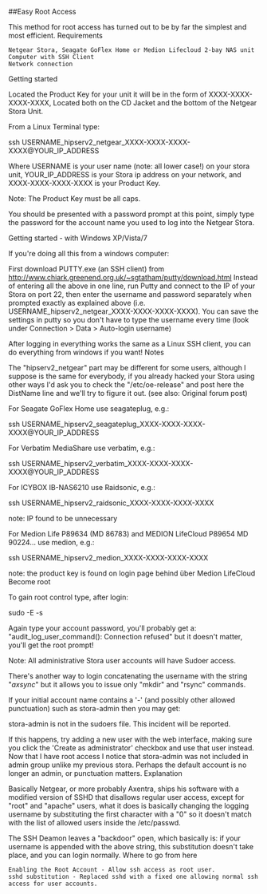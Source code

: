 ﻿##Easy Root Access

This method for root access has turned out to be by far the simplest and most efficient.
Requirements

    Netgear Stora, Seagate GoFlex Home or Medion Lifecloud 2-bay NAS unit
    Computer with SSH Client
    Network connection

Getting started

Located the Product Key for your unit it will be in the form of XXXX-XXXX-XXXX-XXXX, Located both on the CD Jacket and the bottom of the Netgear Stora Unit.

From a Linux Terminal type:

ssh USERNAME_hipserv2_netgear_XXXX-XXXX-XXXX-XXXX@YOUR_IP_ADDRESS

Where USERNAME is your user name (note: all lower case!) on your stora unit, YOUR_IP_ADDRESS is your Stora ip address on your network, and XXXX-XXXX-XXXX-XXXX is your Product Key.

Note: The Product Key must be all caps.

You should be presented with a password prompt at this point, simply type the password for the account name you used to log into the Netgear Stora.


Getting started - with Windows XP/Vista/7

If you're doing all this from a windows computer:

First download PUTTY.exe (an SSH client) from http://www.chiark.greenend.org.uk/~sgtatham/putty/download.html Instead of entering all the above in one line, run Putty and connect to the IP of your Stora on port 22, then enter the username and password separately when prompted exactly as explained above (i.e. USERNAME_hipserv2_netgear_XXXX-XXXX-XXXX-XXXX). You can save the settings in putty so you don't have to type the username every time (look under Connection > Data > Auto-login username)

After logging in everything works the same as a Linux SSH client, you can do everything from windows if you want!
Notes

The "hipserv2_netgear" part may be different for some users, although I suppose is the same for everybody, if you already hacked your Stora using other ways I'd ask you to check the "/etc/oe-release" and post here the DistName line and we'll try to figure it out. (see also: Original forum post)

For Seagate GoFlex Home use seagateplug, e.g.:

ssh USERNAME_hipserv2_seagateplug_XXXX-XXXX-XXXX-XXXX@YOUR_IP_ADDRESS

For Verbatim MediaShare use verbatim, e.g.:

ssh USERNAME_hipserv2_verbatim_XXXX-XXXX-XXXX-XXXX@YOUR_IP_ADDRESS

For ICYBOX IB-NAS6210 use Raidsonic, e.g.:

ssh USERNAME_hipserv2_raidsonic_XXXX-XXXX-XXXX-XXXX

note: IP found to be unnecessary

For Medion Life P89634 (MD 86783) and MEDION LifeCloud P89654 MD 90224... use medion, e.g.:

ssh USERNAME_hipserv2_medion_XXXX-XXXX-XXXX-XXXX

note: the product key is found on login page behind über Medion LifeCloud
Become root

To gain root control type, after login:

sudo -E -s

Again type your account password, you'll probably get a: "audit_log_user_command(): Connection refused" but it doesn't matter, you'll get the root prompt!

Note: All administrative Stora user accounts will have Sudoer access.

There's another way to login concatenating the username with the string "_axsync_" but it allows you to issue only "mkdir" and "rsync" commands.

If your initial account name contains a '-' (and possibly other allowed punctuation) such as stora-admin then you may get:

stora-admin is not in the sudoers file.  This incident will be reported.

If this happens, try adding a new user with the web interface, making sure you click the 'Create as administrator' checkbox and use that user instead. Now that I have root access I notice that stora-admin was not included in admin group unlike my previous stora. Perhaps the default account is no longer an admin, or punctuation matters.
Explanation

Basically Netgear, or more probably Axentra, ships his software with a modified version of SSHD that disallows regular user access, except for "root" and "apache" users, what it does is basically changing the logging username by substituting the first character with a "0" so it doesn't match with the list of allowed users inside the /etc/passwd.

The SSH Deamon leaves a "backdoor" open, which basically is: if your username is appended with the above string, this substitution doesn't take place, and you can login normally.
Where to go from here

    Enabling the Root Account - Allow ssh access as root user.
    sshd substitution - Replaced sshd with a fixed one allowing normal ssh access for user accounts.


